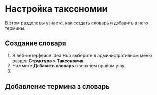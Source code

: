 # Настройка таксономии

В этом разделе вы узнаете, как создать словарь и добавить в него термины.



## Создание словаря

1. В веб-интерфейсе Idea Hub выберите в административном меню раздел **Структура > Таксономия**.
1. Нажмите **Добавить словарь** в верхнем правом углу.
1. 


## Добавление термина в словарь
